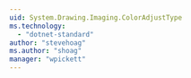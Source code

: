 ```yaml
---
uid: System.Drawing.Imaging.ColorAdjustType
ms.technology: 
  - "dotnet-standard"
author: "stevehoag"
ms.author: "shoag"
manager: "wpickett"
---
```

